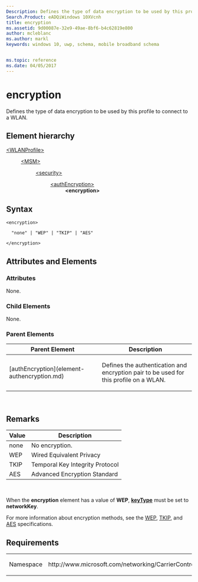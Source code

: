 ```yaml
---
Description: Defines the type of data encryption to be used by this profile to connect to a WLAN.
Search.Product: eADQiWindows 10XVcnh
title: encryption
ms.assetid: 9d00087e-32e9-49ae-8bf6-b4c62819e800
author: mcleblanc
ms.author: markl
keywords: windows 10, uwp, schema, mobile broadband schema


ms.topic: reference
ms.date: 04/05/2017
---
```


# encryption


Defines the type of data encryption to be used by this profile to connect to a WLAN.

## Element hierarchy

<dl>
<dt><a href="element-wlanprofile.md">&lt;WLANProfile&gt;</a></dt>
<dd>
<dl>
<dt><a href="element-msm.md">&lt;MSM&gt;</a></dt>
<dd>
<dl>
<dt><a href="element-security.md">&lt;security&gt;</a></dt>
<dd>
<dl>
<dt><a href="element-authencryption.md">&lt;authEncryption&gt;</a></dt>
<dd><b>&lt;encryption&gt;</b></dd>
</dl>
</dd>
</dl>
</dd>
</dl>
</dd>
</dl>

## Syntax

``` syntax
<encryption>

  "none" | "WEP" | "TKIP" | "AES"

</encryption>
```

## Attributes and Elements


### Attributes

None.

### Child Elements

None.

### Parent Elements

<table>
<colgroup>
<col width="50%" />
<col width="50%" />
</colgroup>
<thead>
<tr class="header">
<th>Parent Element</th>
<th>Description</th>
</tr>
</thead>
<tbody>
<tr class="odd">
<td>[authEncryption](element-authencryption.md)</td>
<td><p>Defines the authentication and encryption pair to be used for this profile on a WLAN.</p></td>
</tr>
</tbody>
</table>

 

## Remarks

| Value | Description                     |
|-------|---------------------------------|
| none  | No encryption.                  |
| WEP   | Wired Equivalent Privacy        |
| TKIP  | Temporal Key Integrity Protocol |
| AES   | Advanced Encryption Standard    |

 

When the **encryption** element has a value of **WEP**, [**keyType**](element-keytype.md) must be set to **networkKey**.

For more information about encryption methods, see the [WEP](https://ieeexplore.ieee.org/servlet/opac?punumber=5258), [TKIP](https://standards.ieee.org/getieee802/download/802.11i-2004.pdf), and [AES](https://csrc.nist.gov/publications/fips/fips197/fips-197.pdf) specifications.

## Requirements

<table>
<colgroup>
<col width="50%" />
<col width="50%" />
</colgroup>
<tbody>
<tr class="odd">
<td><p>Namespace</p></td>
<td><p>http://www.microsoft.com/networking/CarrierControl/WLAN/v1</p></td>
</tr>
</tbody>
</table>

 

 



